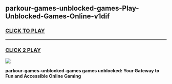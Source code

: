 
## parkour-games-unblocked-games-Play-Unblocked-Games-Online-v1dif
<h3>
<a href="https://premium76.site?title=parkour-games-unblocked-games&ref=24A">CLICK TO PLAY</a></h3>
<hr>

<h3>
<a href="https://premium76.site?title=parkour-games-unblocked-games&ref=24A">CLICK 2 PLAY</a>
  
</h3>

<a href="https://premium76.site?title=parkour-games-unblocked-games&ref=24A"><img src="https://clearcache.store/games.png"></a>


**parkour-games-unblocked-games games unblocked: Your Gateway to Fun and Accessible Online Gaming**
